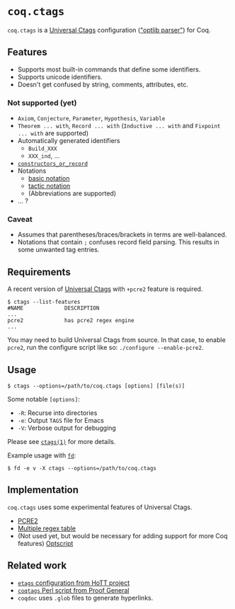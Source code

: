 # `coq.ctags`
`coq.ctags` is a [Universal Ctags][u-ctags] configuration (["optlib parser"][optlib]) for Coq.

## Features
* Supports most built-in commands that define some identifiers.
* Supports unicode identifiers.
* Doesn't get confused by string, comments, attributes, etc.

### Not supported (yet)
* `Axiom`, `Conjecture`, `Parameter`, `Hypothesis`, `Variable`
* `Theorem ... with`, `Record ... with` (`Inductive ... with` and `Fixpoint ... with` are supported)
* Automatically generated identifiers
    * `Build_XXX`
    * `XXX_ind`, ...
* [`constructors_or_record`](https://coq.inria.fr/refman/language/core/inductive.html#grammar-token-constructors_or_record)
* Notations
    * [basic notation](https://coq.inria.fr/refman/user-extensions/syntax-extensions.html#coq:cmd.Notation)
    * [tactic notation](https://coq.inria.fr/refman/user-extensions/syntax-extensions.html#coq:cmd.Tactic-Notation)
    * (Abbreviations are supported)
* ... ?

### Caveat
* Assumes that parentheses/braces/brackets in terms are well-balanced.
* Notations that contain `;` confuses record field parsing. This results in some unwanted tag entries.

## Requirements
A recent version of [Universal Ctags][u-ctags] with `+pcre2` feature is required.

```console
$ ctags --list-features
#NAME             DESCRIPTION
...
pcre2             has pcre2 regex engine
...
```

You may need to build Universal Ctags from source. In that case, to enable `pcre2`, run the configure script like so: `./configure --enable-pcre2`.

## Usage
```consol
$ ctags --options=/path/to/coq.ctags [options] [file(s)]
```

Some notable `[options]`:
* `-R`: Recurse into directories
* `-e`: Output `TAGS` file for Emacs
* `-V`: Verbose output for debugging

Please see [`ctags(1)`](https://docs.ctags.io/en/latest/man/ctags.1.html) for more details.

Example usage with [`fd`](https://github.com/sharkdp/fd):
```console
$ fd -e v -X ctags --options=/path/to/coq.ctags
```

## Implementation
`coq.ctags` uses some experimental features of Universal Ctags.
* [PCRE2](https://docs.ctags.io/en/latest/optlib.html#perl-compatible-regular-expressions-pcre2-engine)
* [Multiple regex table](https://docs.ctags.io/en/latest/optlib.html#advanced-pattern-matching-with-multiple-regex-tables)
* (Not used yet, but would be necessary for adding support for more Coq features) [Optscript](https://docs.ctags.io/en/latest/optscript.html)

## Related work
* [`etags` configuration from HoTT project](https://github.com/HoTT/HoTT/blob/63b231362bc9ea91112ee53c624d6eb13c36eab6/Makefile.coq.local#L290-L296)
* [`coqtags` Perl script from Proof General](https://github.com/ProofGeneral/PG/blob/master/coq/coqtags)
* `coqdoc` uses `.glob` files to generate hyperlinks.

[u-ctags]: https://github.com/universal-ctags/ctags
[optlib]: https://docs.ctags.io/en/latest/optlib.html
